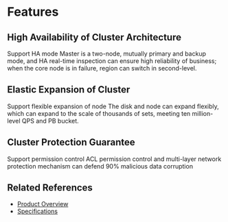 # Features


##  High Availability of Cluster Architecture
Support HA mode
Master is a two-node, mutually primary and backup mode, and HA real-time inspection can ensure high reliability of business; when the core node is in failure, region can switch in second-level.

##  Elastic Expansion of Cluster
Support flexible expansion of node
The disk and node can expand flexibly, which can expand to the scale of thousands of sets, meeting ten million-level QPS and PB bucket.

## Cluster Protection Guarantee
Support permission control
ACL permission control and multi-layer network protection mechanism can defend 90% malicious data corruption

## Related References

- [Product Overview](../Introduction/Product-Overview.md)
- [Specifications](../Introduction/Specification.md)

